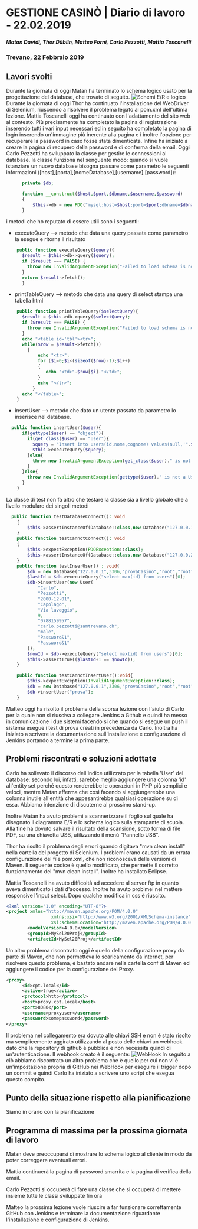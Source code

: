 # GESTIONE CASINÒ | Diario di lavoro - 22.02.2019
##### Matan Davidi, Thor Düblin, Matteo Forni, Carlo Pezzotti, Mattia Toscanelli
### Trevano, 22 Febbraio 2019

## Lavori svolti
Durante la giornata di oggi Matan ha terminato lo schema logico usato per la progettazione del database, che trovate di seguito.
![Schemi E/R e logico](../media/22.02.2019_E-R_logical_scheme_first_draft.jpg)
Durante la giornata di oggi Thor ha continuato l'installazione del WebDriver di Selenium, riuscendo a risolvere il problema legato al pom.xml dell'ultima lezione.
Mattia Toscanelli oggi ha continuato con l'adattamento del sito web al contesto. Più precisamente ha completato la pagina di registrazione inserendo tutti i vari input necessari ed in seguito ha completato la pagina di login inserendo un'immagine più inerente alla pagina e i inoltre l'opzione per recuperare la password in caso fosse stata dimenticata. Infine ha iniziato a creare la pagina di recupero della password e di conferma della email.
Oggi Carlo Pezzotti ha sviluppato la classe per gestire le connessioni al database, la classe funziona nel senguente modo: quando si vuole istanziare un nuovo database bisogna passare come parametro le seguenti informazioni ([host],[porta],[nomeDatabase],[username],[password]):
```php
      private $db;

      function __construct($host,$port,$dbname,$username,$password)
      {
          $this->db = new PDO("mysql:host=$host;port=$port;dbname=$dbname", $username, $password);
      }
```
  i metodi che ho reputato di essere utili sono i seguenti:
  - executeQuery --> metodo che data una query passata come parametro la esegue e ritorna il risultato

```php
    public function executeQuery($query){
      $result = $this->db->query($query);
      if ($result === FALSE) {
        throw new InvalidArgumentException("Failed to load schema is not exists or you are not permission");
      }
      return $result->fetch();
      }
```
  - printTableQuery --> metodo che data una query di select stampa una tabella html

```php
    public function printTableQuery($selectQuery){
      $result = $this->db->query($selectQuery);
      if ($result === FALSE) {
        throw new InvalidArgumentException("Failed to load schema is not exists or you are not permission");
      }
      echo "<table id='tbl'><tr>";
      while($row = $result->fetch())
        {
            echo "<tr>";
            for ($i=0;$i<(sizeof($row)-1);$i++)
            {
               echo "<td>".$row[$i]."</td>";
            }
            echo "</tr>";
          }
      echo "</table>";
    }
```

  - insertUser --> metodo che dato un utente passato da parametro lo inserisce nel database.

```php
  public function insertUser($user){
      if(gettype($user) == "object"){
        if(get_class($user) == "User"){
          $query = "Insert into users(id,nome,cognome) values(null,'".$user->getName()."','".$user->getSurname()."')";
          $this->executeQuery($query);
        }else{
          throw new InvalidArgumentException(get_class($user)." is not a User class");
        }
      }else{
        throw new InvalidArgumentException(gettype($user)." is not a User class");
      }
    }
```

La classe di test non fa altro che testare la classe sia a livello globale che a livello modulare dei singoli metodi

```php
  public function testDatabaseConnect(): void
    {
        $this->assertInstanceOf(Database::class,new Database("127.0.0.1",3306,"provaCasino","root","root"));
    }
    public function testCannotConnect(): void
    {
        $this->expectException(PDOException::class);
        $this->assertInstanceOf(Database::class,new Database("127.0.0.2",3306,"provaCasino","root","root"));
    }
    public function testInserUser() : void{
        $db = new Database("127.0.0.1",3306,"provaCasino","root","root");
        $lastId = $db->executeQuery("select max(id) from users")[0];
        $db->insertUser(new User(
            "Carlo",
            "Pezzotti",
            "2000-12-01",
            "Capolago",
            "Via laveggio",
            9,
            "0788159957",
            "carlo.pezzotti@samtrevano.ch",
            "male",
            "Password&1",
            "Password&1"
        ));
        $nowId = $db->executeQuery("select max(id) from users")[0];
        $this->assertTrue(($lastId+1 == $nowId));
    }

    public function testCannotInsertUser():void{
        $this->expectException(InvalidArgumentException::class);
        $db = new Database("127.0.0.1",3306,"provaCasino","root","root");
        $db->insertUser("prova");
    }
```

Matteo oggi ha risolto il problema della scorsa lezione con l'aiuto di Carlo per la quale non si riusciva a collegare Jenkins a Github e quindi ha messo in comunicazione i due sistemi facendo si che quando si esegue un push il sistema esegue i test di prova creati in precedenza da Carlo.
Inoltra ha iniziato a scrivere la documentazione sull'installazione e configurazione di Jenkins portando a termine la prima parte.

##  Problemi riscontrati e soluzioni adottate
Carlo ha sollevato il discorso dell'indice utilizzato per la tabella 'User' del database: secondo lui, infatti, sarebbe meglio aggiungere una colonna 'id' all'entity set perché questo renderebbe le operazioni in PHP più semplici e veloci, mentre Matan afferma che così facendo si aggiungerebbe una colonna inutile all'entità che appesantirebbe qualsiasi operazione su di essa.
Abbiamo intenzione di discuterne al prossimo stand-up.

Inoltre Matan ha avuto problemi a scannerizzare il foglio sul quale ha disegnato il diagramma E/R e lo schema logico sulla stampante di scuola. Alla fine ha dovuto salvare il risultato della scansione, sotto forma di file PDF, su una chiavetta USB, utilizzando il menù "Pannello USB".

Thor ha risolto il problema degli errori quando digitava "mvn clean install" nella cartella del progetto di Selenium. I problemi erano causati da un errata configurazione del file pom.xml, che non riconosceva delle versioni di Maven.
Il seguente codice è quello modificato, che permette il corretto funzionamento del "mvn clean install". Inoltre ha installato Eclipse.

Mattia Toscanelli ha avuto difficoltà ad accedere al server ftp in quanto aveva dimenticato i dati d'accesso. Inoltre ha avuto problmei nel mettere responsive l'input select. Dopo qualche modifica in css è riuscito.
```xml
<?xml version="1.0" encoding="UTF-8"?>
<project xmlns="http://maven.apache.org/POM/4.0.0"
                 xmlns:xsi="http://www.w3.org/2001/XMLSchema-instance"
                 xsi:schemaLocation="http://maven.apache.org/POM/4.0.0 http://maven.apache.org/xsd/maven-4.0.0.xsd">
        <modelVersion>4.0.0</modelVersion>
        <groupId>MySel20Proj</groupId>
        <artifactId>MySel20Proj</artifactId>
```
Un altro problema riscontrato oggi è quello della configurazione proxy da parte di Maven, che non permetteva lo scaricamento da internet, per risolvere questo problema, è bastato andare nella cartella conf di Maven ed aggiungere il codice per la configurazione del Proxy.
```xml
<proxy>
      <id>cpt.local</id>
      <active>true</active>
      <protocol>http</protocol>
      <host>proxy.cpt.local</host>
      <port>8080</port>
      <username>proxyuser</username>
      <password>somepassword</password>
</proxy>
```
Il problema nel collegamento era dovuto alle chiavi SSH e non è stato risolto ma semplicemente aggirato utilizzando al posto delle chiavi un webhook dato che la repository di github è pubblica e non necessita quindi di un'autenticazione. Il webhook creato è il seguente:
![WebHook](../media/webhook.png)
In seguito a ciò abbiamo riscontrato un altro problema che è quello per cui non vi è un'impostazione propria di GitHub nei WebHook per eseguire il trigger dopo un commit e quindi Carlo ha iniziato a scrivere uno script che esegua questo compito.
##  Punto della situazione rispetto alla pianificazione
Siamo in orario con la pianificazione


## Programma di massima per la prossima giornata di lavoro
Matan deve preoccuparsi di mostrare lo schema logico al cliente in modo da poter correggere eventuali errori.

Mattia continuerà la pagina di password smarrita e la pagina di verifica della email.

Carlo Pezzotti si occuperà di fare una classe che si occuperà di mettere insieme tutte le classi sviluppate fin ora

Matteo la prossima lezione vuole riuscire a far funzionare correttamente GitHub con Jenkins e terminare la documentazione riguardante l'installazione e configurazione di Jenkins.
